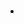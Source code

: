 # 







## 

[]()

## 



[]()[]()[]()[]()[]()[]()[]()









### 

### 

### 

## 





## 

- []()

